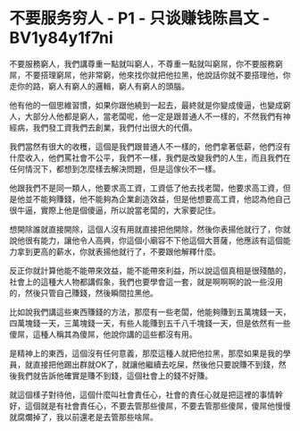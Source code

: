 # 不要服务穷人 - P1 - 只谈赚钱陈昌文 - BV1y84y1f7ni

不要服務窮人，我們講尊重一點就叫窮人，不尊重一點就叫窮屌，你不要服務窮屌，不要搭理窮屌，他非常窮，他來找你就把他拉黑，他說話你就不要搭理他，你走你的路，窮人有窮人的邏輯，窮人有窮人的頭腦。

他有他的一個思維習慣，如果你跟他繞到一起去，最終就是你變成傻逼，也變成窮人，大部分人他都是窮人，當老闆呢，他一定是跟普通人不一樣的，不然我們有神經病，我們發工資我們去創業，我們付出很大的代價。

我們當然有很大的收穫，這個是我們跟普通人不一樣的，他們拿著低薪，他們沒有什麼收入，他們罵社會不公平，我們不一樣，我們是改變我們的人生，而且我們在任何情況下，都想到怎麼樣去解決問題，但是這傢伙不一樣。

他跟我們不是同一類人，他要求高工資，工資低了他去找老闆，他要求高工資，但是他並不能夠賺錢，他不能夠為企業創造效益，但是他想要高工資，他認為他自己很牛逼，實際上他是個傻逼，所以說當老闆的，大家要記住。

想開除誰就直接開除，這個人沒有用就直接把他開除，然後你表揚他就行了，你就說他很有能力，讓他令人高興，你這個小廟容不下他這個大菩薩，他應該有這個能力拿到更高的薪水，你就表揚他就行了，不要跟他解釋什麼。

反正你就計算他能不能帶來效益，能不能帶來利益，所以說這個真相是很殘酷的，社會上的這種大人物都講假象，我們也要學會這一套，就是啊啊啊的說一些沒用的，然後只管自己賺錢，然後瞬間拉黑他。

比如說我們講這些東西賺錢的方法，那麼有一些老闆，他能夠賺到五萬塊錢一天，四萬塊錢一天，三萬塊錢一天，有些人能賺到五千八千塊錢一天，但是依然有一些傻屌，這種人稱其為傻屌，他說你講的這些都沒有用。

是精神上的東西，這個沒有任何意義，那麼這種人就把他拉黑，那麼如果是我的學員，就直接把他踢出群就OK了，就讓他繼續去吃屎，然後他只要說賺不到錢，然後我們就告訴他確實是賺不到錢，這個社會上的錢不好賺。

就這個樣子對待他，這個什麼叫社會責任心，社會的責任心就是把這裡的事情幹好，這個就是有社會責任心，不要去管那些傻屌，不要去管那些傻屌，傻屌他慢慢就腐爛掉了，我以前還老是去管那些啥屌。

